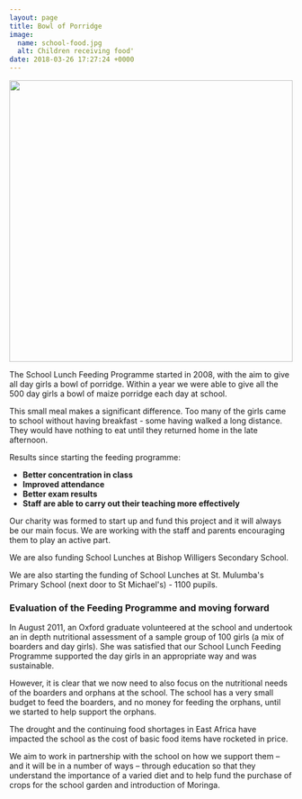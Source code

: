 ```yaml
---
layout: page
title: Bowl of Porridge
image:
  name: school-food.jpg
  alt: Children receiving food'
date: 2018-03-26 17:27:24 +0000
---
```

<a href="{{ site.url }}{{ site.baseurl }}/assets/images/{{ page.image.name }}"><img src="{{ site.url }}{{ site.baseurl }}/assets/images/{{ page.image.name }}" style="object-fit: cover; height: 500px; width: 100%;" /></a>

The School Lunch Feeding Programme started in 2008, with the aim to give all day girls a bowl of porridge. Within a year we were able to give all the 500 day girls a bowl of maize porridge each day at school.

This small meal makes a significant difference. Too many of the girls came to school without having breakfast - some having walked a long distance. They would have nothing to eat until they returned home in the late afternoon. 

Results since starting the feeding programme:

* **Better concentration in class**
* **Improved attendance** 
* **Better exam results** 
* **Staff are able to carry out their teaching more effectively**
  

Our charity was formed to start up and fund this project and it will always be our main focus. We are working with the staff and parents encouraging them to play an active part. 

We are also funding School Lunches at Bishop Willigers Secondary School.

We are also starting the funding of School Lunches at St. Mulumba's Primary School (next door to St Michael's) - 1100 pupils.

### Evaluation of the Feeding Programme and moving forward

In August 2011, an Oxford graduate volunteered at the school and undertook an in depth nutritional assessment of a sample group of 100 girls (a mix of boarders and day girls). She was satisfied that our School Lunch Feeding Programme supported the day girls in an appropriate way and was sustainable.

However, it is clear that we now need to also focus on the nutritional needs of the boarders and orphans at the school. The school has a very small budget to feed the boarders, and no money for feeding the orphans, until we started to help support the orphans.

The drought and the continuing food shortages in East Africa have impacted the school as the cost of basic food items have rocketed in price.

We aim to work in partnership with the school on how we support them – and it will be in a number of ways – through education so that they understand the importance of a varied diet and to help fund the purchase of crops for the school garden and introduction of Moringa.